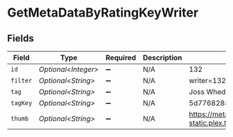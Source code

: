 # GetMetaDataByRatingKeyWriter


## Fields

| Field                                                               | Type                                                                | Required                                                            | Description                                                         | Example                                                             |
| ------------------------------------------------------------------- | ------------------------------------------------------------------- | ------------------------------------------------------------------- | ------------------------------------------------------------------- | ------------------------------------------------------------------- |
| `id`                                                                | *Optional\<Integer>*                                                | :heavy_minus_sign:                                                  | N/A                                                                 | 132                                                                 |
| `filter`                                                            | *Optional\<String>*                                                 | :heavy_minus_sign:                                                  | N/A                                                                 | writer=132                                                          |
| `tag`                                                               | *Optional\<String>*                                                 | :heavy_minus_sign:                                                  | N/A                                                                 | Joss Whedon                                                         |
| `tagKey`                                                            | *Optional\<String>*                                                 | :heavy_minus_sign:                                                  | N/A                                                                 | 5d776828880197001ec90e8f                                            |
| `thumb`                                                             | *Optional\<String>*                                                 | :heavy_minus_sign:                                                  | N/A                                                                 | https://metadata-static.plex.tv/people/5d776828880197001ec90e8f.jpg |